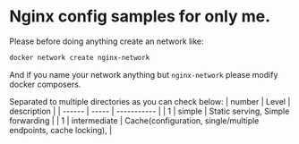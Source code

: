 # Nginx config samples for only me.

Please before doing anything create an network like:

```bash
docker network create nginx-network
```

And if you name your network anything but `nginx-network` please modify docker composers.

Separated to multiple directories as you can check below:
| number | Level | description |
| ------ | ----- | ----------- |
| 1 | simple | Static serving, Simple forwarding |
| 1 | intermediate | Cache(configuration, single/multiple endpoints, cache locking), |
